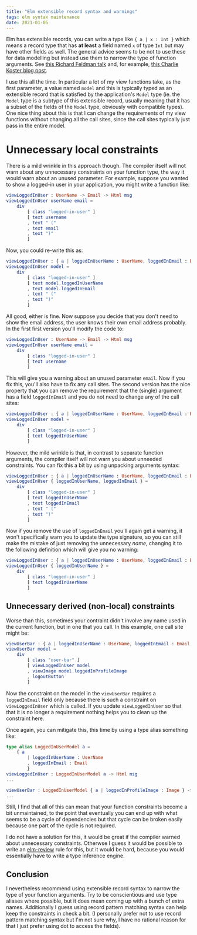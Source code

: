 ```yaml
---
title: "Elm extensible record syntax and warnings"
tags: elm syntax maintenance
date: 2021-01-05
---
```


Elm has extensible records, you can write a type like `{ a | x : Int }` which means a record type that has **at least** a field named `x` of type `Int` but may have other fields as well. The general advice seems to be not to use these for data modelling but instead use them to narrow the type of function arguments. See [this Richard Feldman talk](https://www.youtube.com/watch?v=DoA4Txr4GUs&feature=youtu.be) and, for example, [this Charlie Koster blog post](https://ckoster22.medium.com/advanced-types-in-elm-extensible-records-67e9d804030d).


I use this all the time. In particular a lot of my view functions take, as the first parameter, a value named `model` and this is typically typed as an extensible record that is satisfied by the application's `Model` type (ie. the `Model` type is a subtype of this extensible record, usually meaning that it has a subset of the fields of the `Model` type, obviously with compatible types). One nice thing about this is that I can change the requirements of my view functions without changing all the call sites, since the call sites typically just pass in the entire model. 

# Unnecessary local constraints

There is a mild wrinkle in this approach though. The compiler itself will not warn about any unnecessary constraints on your function type, the way it would warn about an unused parameter. For example, suppose you wanted to show a logged-in user in your application, you might write a function like:

```elm
viewLoggedInUser : UserName -> Email -> Html msg
viewLoggedInUser userName email =
    div
        [ class "logged-in-user" ]
        [ text username
        , text " ("
        , text email
        , text ")"
        ]
```

Now, you could re-write this as:
```elm
viewLoggedInUser : { a | loggedInUserName : UserName, loggedInEmail : Email } -> Html msg
viewLoggedInUser model =
    div
        [ class "logged-in-user" ]
        [ text model.loggedInUserName
        , text model.loggedInEmail
        , text " ("
        , text ")"
        ]
```

All good, either is fine. Now suppose you decide that you don't need to show the email address, the user knows their own email address probably. In the first first version you'll modify the code to:

```elm
viewLoggedInUser : UserName -> Email -> Html msg
viewLoggedInUser userName email =
    div
        [ class "logged-in-user" ]
        [ text username
        ]
```
This will give you a warning about an unused parameter `email`. Now if you fix this, you'll also have to fix any call sites. The second version has the nice property that you can remove the requirement that the (single) argument has a field `loggedInEmail` and you do not need to change any of the call sites: 

```elm
viewLoggedInUser : { a | loggedInUserName : UserName, loggedInEmail : Email } -> Html msg
viewLoggedInUser model =
    div
        [ class "logged-in-user" ]
        [ text loggedInUserName
        ]
```

However, the mild wrinkle is that, in contrast to separate function arguments, the compiler itself will not warn you about unneeded constraints. You can fix this a bit by using unpacking arguments syntax:
```elm
viewLoggedInUser : { a | loggedInUserName : UserName, loggedInEmail : Email } -> Html msg
viewLoggedInUser { loggedInUserName, loggedInEmail } =
    div
        [ class "logged-in-user" ]
        [ text loggedInUserName
        , text loggedInEmail
        , text " ("
        , text ")"
        ]
```

Now if you remove the use of `loggedInEmail` you'll again get a warning, it won't specifically warn you to update the type signature, so you can still make the mistake of just removing the unnecessary *name*, changing it to the following definition which will give you no warning:

```elm
viewLoggedInUser : { a | loggedInUserName : UserName, loggedInEmail : Email } -> Html msg
viewLoggedInUser { loggedInUserName } =
    div
        [ class "logged-in-user" ]
        [ text loggedInUserName
        ]
```

## Unnecessary derived (non-local) constraints

Worse than this, sometimes your contraint didn't involve any name used in the current function, but in one that you call. In this example, one call site might be:

```elm
viewUserBar : { a | loggedInUserName : UserName, loggedInEmail : Email, loggedInProfileImage : Image } -> Html msg
viewUserBar model =
    div
        [ class "user-bar" ]
        [ viewLoggedInUser model
        , viewImage model.loggedInProfileImage 
        , logoutButton
        ]
```
Now the constraint on the model in the `viewUserBar` requires a `loggedInEmail` field only because there is such a constraint on `viewLoggedInUser` which is called. If you update `viewLoggedInUser` so that that it is no longer a requirement nothing helps you to clean up the constraint here.

Once again, you can mitigate this, this time by using a type alias something like:

```elm
type alias LoggedInUserModel a =
    { a 
        | loggedInUserName : UserName
        , loggedInEmail : Email
        }
viewLoggedInUser : LoggedInUserModel a -> Html msg
...

viewUserBar : LoggedInUserModel { a | loggedInProfileImage : Image } -> Html msg
...
```

Still, I find that all of this can mean that your function constraints become a bit unmaintained, to the point that eventually you can end up with what seems to be a cycle of dependencies but that cycle can be broken easily because one part of the cycle is not required. 

I do not have a solution for this, it would be great if the compiler warned about unnecessary constraints. Otherwse I guess it would be possible to write an [elm-review](https://package.elm-lang.org/packages/jfmengels/elm-review/latest/) rule for this, but it would be hard, because you would essentially have to write a type inference engine.

## Conclusion

I nevertheless recommend using extensible record syntax to narrow the type of your function arguments. Try to be conscientious and use type aliases where possible, but it does mean coming up with a bunch of extra names. Additionally I guess using record pattern matching syntax can help keep the constraints in check a bit. (I personally prefer not to use record pattern matching syntax but I'm not sure why, I have no rational reason for that I just prefer using dot to access the fields). 
